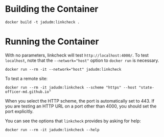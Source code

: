 # Building the Container

```
docker build -t jadudm:linkcheck .
```

# Running the Container

With no parameters, linkcheck will test `http://localhost:4000/`. To test `localhost`, note that the `--network="host"` option to `docker run` is necessary.

```
docker run --rm -it --network="host" jadudm:linkcheck
```

To test a remote site:

```
docker run --rm -it jadudm:linkcheck --scheme "https" --host "state-officer-md.github.io"
```

When you select the HTTP scheme, the port is automatically set to 443. If you are testing an HTTP URL on a port other than 4000, you should set the port explicitly.

You can see the options that `linkcheck` provides by asking for help:

```
docker run --rm -it jadudm:linkcheck --help
```

